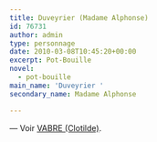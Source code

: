```yaml
---
title: Duveyrier (Madame Alphonse)
id: 76731
author: admin
type: personnage
date: 2010-03-08T10:45:20+00:00
excerpt: Pot-Bouille
novel:
  - pot-bouille
main_name: 'Duveyrier '
secondary_name: Madame Alphonse

---
```

— Voir [VABRE (Clotilde)][1].

 [1]: /personnage/vabre-clotilde